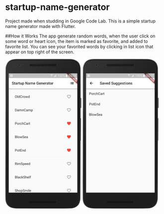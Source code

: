 # startup-name-generator

Project made when studding in Google Code Lab. This is a simple startup name generator made with Flutter.

##How it Works
The app generate random words, when the user click on some word or heart icon,
the item is marked as favorite, and added to favorite list. You can see your favorited words
by clicking in list icon that appear on top right of the screen.

<img src="/screenshots/1.png" width="245" height="480">   <img src="/screenshots/2.png" width="245" height="480">

